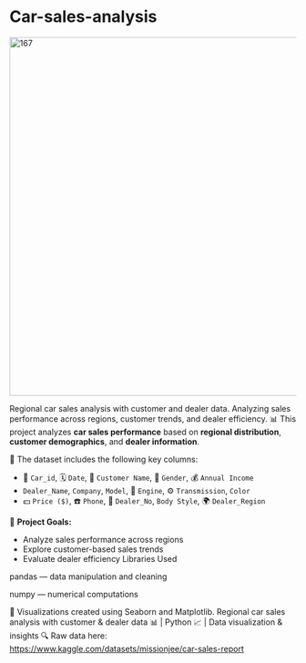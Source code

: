 # Car-sales-analysis

<img width="600" height="630" alt="167" src="https://github.com/user-attachments/assets/70def1b3-58e7-461e-bd72-5192f41cbe99" />

Regional car sales analysis with customer and dealer data. Analyzing sales performance across regions, customer trends, and dealer efficiency. 
📊 This project analyzes **car sales performance** based on **regional distribution**, **customer demographics**, and **dealer information**.

📁 The dataset includes the following key columns:
- 🔢 `Car_id`, 🗓️ `Date`, 👤 `Customer Name`, 🚻 `Gender`, 💰 `Annual Income`
-  `Dealer_Name`,  `Company`,  `Model`, 🔧 `Engine`, ⚙️ `Transmission`,  `Color`
- 💵 `Price ($)`, ☎️ `Phone`, 🧾 `Dealer_No`,  `Body Style`, 🌍 `Dealer_Region`

🎯 **Project Goals:**
- Analyze sales performance across regions
- Explore customer-based sales trends
- Evaluate dealer efficiency
Libraries Used

pandas — data manipulation and cleaning

numpy — numerical computations

📌 Visualizations created using Seaborn and Matplotlib.
Regional car sales analysis with customer & dealer data 📊 | Python 📈 | Data visualization & insights 🔍
Raw data here: https://www.kaggle.com/datasets/missionjee/car-sales-report

